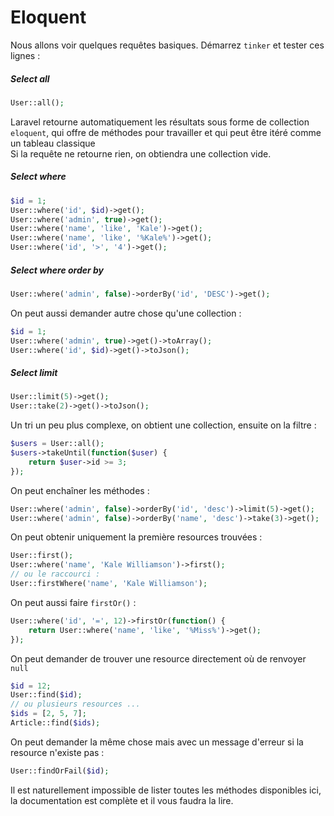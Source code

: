 # Eloquent

Nous allons voir quelques requêtes basiques.
Démarrez `tinker` et tester ces lignes :
##### Select all
```php
User::all();
```
Laravel retourne automatiquement les résultats sous forme de collection `eloquent`, qui offre de méthodes pour travailler et qui peut être itéré comme un tableau classique  
Si la requête ne retourne rien, on obtiendra une collection vide.    
##### Select where
```php
$id = 1;
User::where('id', $id)->get();
User::where('admin', true)->get();
User::where('name', 'like', 'Kale')->get();
User::where('name', 'like', '%Kale%')->get();
User::where('id', '>', '4')->get();
```
##### Select where order by
```php
User::where('admin', false)->orderBy('id', 'DESC')->get();
```
On peut aussi demander autre chose qu'une collection :
```php
$id = 1;
User::where('admin', true)->get()->toArray();
User::where('id', $id)->get()->toJson();
```
##### Select limit
```php
User::limit(5)->get();
User::take(2)->get()->toJson();
```
Un tri un peu plus complexe, on obtient une collection, ensuite on la filtre :
```php
$users = User::all();
$users->takeUntil(function($user) { 
    return $user->id >= 3;
});
```
On peut enchaîner les méthodes :
```php
User::where('admin', false)->orderBy('id', 'desc')->limit(5)->get();
User::where('admin', false)->orderBy('name', 'desc')->take(3)->get();
```
On peut obtenir uniquement la première resources trouvées :
```php
User::first();
User::where('name', 'Kale Williamson')->first();
// ou le raccourci :
User::firstWhere('name', 'Kale Williamson');
```
On peut aussi faire `firstOr()` :
```php
User::where('id', '=', 12)->firstOr(function() {
    return User::where('name', 'like', '%Miss%')->get();
});
```
On peut demander de trouver une resource directement où de renvoyer `null`
```php
$id = 12;
User::find($id);
// ou plusieurs resources ...
$ids = [2, 5, 7];
Article::find($ids);
```
On peut demander la même chose mais avec un message d'erreur si la resource n'existe pas :
```php
User::findOrFail($id);
```

Il est naturellement impossible de lister toutes les méthodes disponibles ici, la documentation est complète et il vous faudra la lire.  
